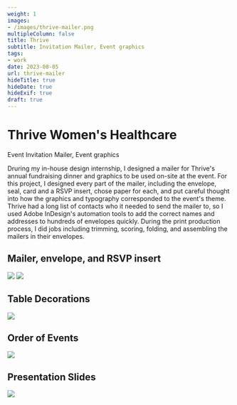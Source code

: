```yaml
---
weight: 1
images:
- /images/thrive-mailer.png
multipleColumn: false
title: Thrive
subtitle: Invitation Mailer, Event graphics
tags:
- work
date: 2023-08-05
url: thrive-mailer
hideTitle: true
hideDate: true
hideExif: true
draft: true
---
```

<div class="project-text">

# Thrive Women's Healthcare
<div class="subtitle">Event Invitation Mailer, Event graphics</div>

Druring my in-house design internship, I designed a mailer for Thrive's annual fundraising dinner and graphics to be used on-site at the event. For this project, I designed every part of the mailer, including the envelope, seal, card and a RSVP insert, chose paper for each, and put careful thought into how the graphics and typography corresponded to the event's theme. Thrive had a long list of contacts who it needed to send the mailer to, so I used Adobe InDesign's automation tools to add the correct names and addresses to hundreds of envelopes quickly. During the print production process, I did jobs including trimming, scoring, folding, and assembling the mailers in their envelopes.


## Mailer, envelope, and RSVP insert

![](/images/thrive-mailer/BoldQuest_Closed.png)
![](/images/thrive-mailer/BoldQuest_Open.png)

## Table Decorations

![](/images/thrive-mailer/Lantern.jpg)

## Order of Events

![](/images/thrive-mailer/order.jpg)

## Presentation Slides

![](/images/thrive-mailer/Slide.jpg)



</div>